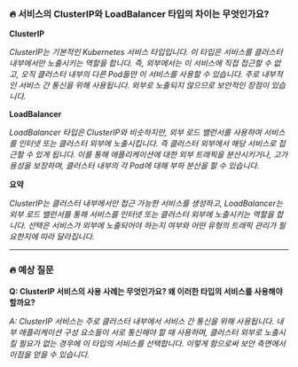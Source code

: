 ### 🔥 **서비스의 ClusterIP와 LoadBalancer 타입의 차이는 무엇인가요?**

**ClusterIP**

_ClusterIP는 기본적인 Kubernetes 서비스 타입입니다. 이 타입은 서비스를 클러스터 내부에서만 노출시키는 역할을 합니다._
_즉, 외부에서는 이 서비스에 직접 접근할 수 없고, 오직 클러스터 내부의 다른 Pod들만 이 서비스를 사용할 수 있습니다._
_주로 내부적인 서비스 간 통신을 위해 사용됩니다. 외부로 노출되지 않으므로 보안적인 장점이 있습니다._

**LoadBalancer**

_LoadBalancer 타입은 ClusterIP와 비슷하지만, 외부 로드 밸런서를 사용하여 서비스를 인터넷 또는 클러스터 외부에 노출시킵니다._
_즉 클러스터 외부에서 해당 서비스로 접근할 수 있게 됩니다._
_이를 통해 애플리케이션에 대한 외부 트래픽을 분산시키거나, 고가용성을 보장하며, 클러스터 내부의 각 Pod에 대해 부하 분산을 할 수 있습니다._

**요약**

_ClusterIP는 클러스터 내부에서만 접근 가능한 서비스를 생성하고, LoadBalancer는 외부 로드 밸런서를 통해 서비스를 인터넷 또는 클러스터 외부에 노출시키는 역할을 합니다._
_선택은 서비스가 외부에 노출되어야 하는지 여부와 어떤 유형의 트래픽 관리가 필요한지에 따라 달라집니다._

---

### 🔥 **예상 질문**

**Q: ClusterIP 서비스의 사용 사례는 무엇인가요? 왜 이러한 타입의 서비스를 사용해야 할까요?**

_A: ClusterIP 서비스는 주로 클러스터 내부에서 서비스 간 통신을 위해 사용됩니다. 내부 애플리케이션 구성 요소들이 서로 통신해야 할 때 사용하며, 클러스터 외부로 노출시킬 필요가 없는 경우에 이 타입의 서비스를 선택합니다. 이렇게 함으로써 보안 측면에서 이점을 얻을 수 있습니다._
